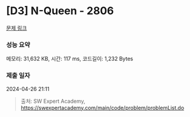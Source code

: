 # [D3] N-Queen - 2806 

[문제 링크](https://swexpertacademy.com/main/code/problem/problemDetail.do?contestProbId=AV7GKs06AU0DFAXB) 

### 성능 요약

메모리: 31,632 KB, 시간: 117 ms, 코드길이: 1,232 Bytes

### 제출 일자

2024-04-26 21:11



> 출처: SW Expert Academy, https://swexpertacademy.com/main/code/problem/problemList.do